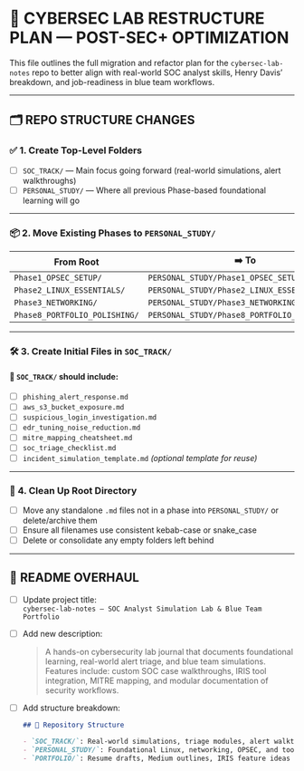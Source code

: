 # 🧠 CYBERSEC LAB RESTRUCTURE PLAN — POST-SEC+ OPTIMIZATION

This file outlines the full migration and refactor plan for the `cybersec-lab-notes` repo to better align with real-world SOC analyst skills, Henry Davis’ breakdown, and job-readiness in blue team workflows.

---

## 🗂️ REPO STRUCTURE CHANGES

### ✅ 1. Create Top-Level Folders
- [ ] `SOC_TRACK/` — Main focus going forward (real-world simulations, alert walkthroughs)
- [ ] `PERSONAL_STUDY/` — Where all previous Phase-based foundational learning will go

---

### 📦 2. Move Existing Phases to `PERSONAL_STUDY/`

| From Root                | ➡️ To                                 |
|-------------------------|--------------------------------------|
| `Phase1_OPSEC_SETUP/`   | `PERSONAL_STUDY/Phase1_OPSEC_SETUP/` |
| `Phase2_LINUX_ESSENTIALS/` | `PERSONAL_STUDY/Phase2_LINUX_ESSENTIALS/` |
| `Phase3_NETWORKING/`    | `PERSONAL_STUDY/Phase3_NETWORKING/`  |
| `Phase8_PORTFOLIO_POLISHING/` | `PERSONAL_STUDY/Phase8_PORTFOLIO_POLISHING/` |

---

### 🛠️ 3. Create Initial Files in `SOC_TRACK/`

#### 📁 `SOC_TRACK/` should include:
- [ ] `phishing_alert_response.md`
- [ ] `aws_s3_bucket_exposure.md`
- [ ] `suspicious_login_investigation.md`
- [ ] `edr_tuning_noise_reduction.md`
- [ ] `mitre_mapping_cheatsheet.md`
- [ ] `soc_triage_checklist.md`
- [ ] `incident_simulation_template.md` *(optional template for reuse)*

---

### 🧹 4. Clean Up Root Directory
- [ ] Move any standalone `.md` files not in a phase into `PERSONAL_STUDY/` or delete/archive them
- [ ] Ensure all filenames use consistent kebab-case or snake_case
- [ ] Delete or consolidate any empty folders left behind

---

## 📝 README OVERHAUL

- [ ] Update project title:  
  `cybersec-lab-notes — SOC Analyst Simulation Lab & Blue Team Portfolio`

- [ ] Add new description:
  > A hands-on cybersecurity lab journal that documents foundational learning, real-world alert triage, and blue team simulations.  
  > Features include: custom SOC case walkthroughs, IRIS tool integration, MITRE mapping, and modular documentation of security workflows.

- [ ] Add structure breakdown:
  ```markdown
  ## 📁 Repository Structure

  - `SOC_TRACK/`: Real-world simulations, triage modules, alert walkthroughs
  - `PERSONAL_STUDY/`: Foundational Linux, networking, OPSEC, and tooling
  - `PORTFOLIO/`: Resume drafts, Medium outlines, IRIS feature ideas
